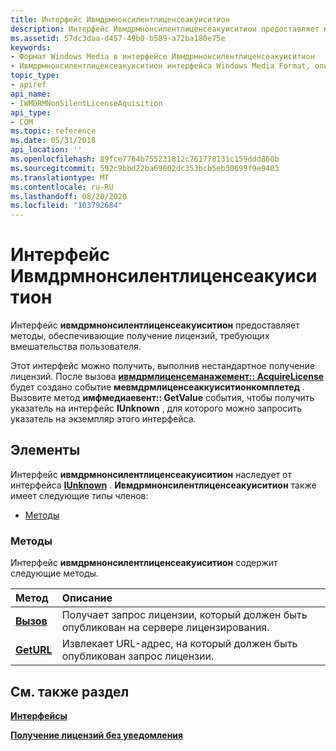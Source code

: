 ```yaml
---
title: Интерфейс Ивмдрмнонсилентлиценсеакуиситион
description: Интерфейс Ивмдрмнонсилентлиценсеакуиситион предоставляет методы, обеспечивающие получение лицензий, требующих вмешательства пользователя. Этот интерфейс можно получить, выполнив нестандартное получение лицензий.
ms.assetid: 57dc3daa-d457-49b0-b589-a72ba180e75e
keywords:
- Формат Windows Media в интерфейсе Ивмдрмнонсилентлиценсеакуиситион
- Ивмдрмнонсилентлиценсеакуиситион интерфейса Windows Media Format, описание
topic_type:
- apiref
api_name:
- IWMDRMNonSilentLicenseAquisition
api_type:
- COM
ms.topic: reference
ms.date: 05/31/2018
api_location: ''
ms.openlocfilehash: 89fce7764b755231812c761778131c159ddd860b
ms.sourcegitcommit: 592c9bbd22ba69802dc353bcb5eb30699f9e9403
ms.translationtype: MT
ms.contentlocale: ru-RU
ms.lasthandoff: 08/20/2020
ms.locfileid: "103792684"
---
```

# <a name="iwmdrmnonsilentlicenseaquisition-interface"></a>Интерфейс Ивмдрмнонсилентлиценсеакуиситион

Интерфейс **ивмдрмнонсилентлиценсеакуиситион** предоставляет методы, обеспечивающие получение лицензий, требующих вмешательства пользователя.

Этот интерфейс можно получить, выполнив нестандартное получение лицензий. После вызова [**ивмдрмлиценсеманажемент:: AcquireLicense**](iwmdrmlicensemanagement-acquirelicense.md) будет создано событие **мевмдрмлиценсеаккуиситионкомплетед** . Вызовите метод **имфмедиаевент:: GetValue** события, чтобы получить указатель на интерфейс **IUnknown** , для которого можно запросить указатель на экземпляр этого интерфейса.

## <a name="members"></a>Элементы

Интерфейс **ивмдрмнонсилентлиценсеакуиситион** наследует от интерфейса [**IUnknown**](/windows/desktop/api/unknwn/nn-unknwn-iunknown) . **Ивмдрмнонсилентлиценсеакуиситион** также имеет следующие типы членов:

-   [Методы](#methods)

### <a name="methods"></a>Методы

Интерфейс **ивмдрмнонсилентлиценсеакуиситион** содержит следующие методы.



| Метод                                                                | Описание                                                                             |
|:----------------------------------------------------------------------|:----------------------------------------------------------------------------------------|
| [**Вызов**](iwmdrmnonsilentlicenseaquisition-getchallenge.md) | Получает запрос лицензии, который должен быть опубликован на сервере лицензирования.<br/> |
| [**GetURL**](iwmdrmnonsilentlicenseaquisition-geturl.md)             | Извлекает URL-адрес, на который должен быть опубликован запрос лицензии.<br/>           |



 

## <a name="see-also"></a>См. также раздел

<dl> <dt>

[**Интерфейсы**](drm-interfaces.md)
</dt> <dt>

[**Получение лицензий без уведомления**](non-silent-license-acquisition.md)
</dt> </dl>

 


